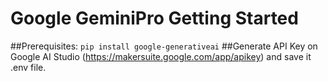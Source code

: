 # Google GeminiPro Getting Started

##Prerequisites:
`
pip install google-generativeai
`
##Generate API Key on Google AI Studio (https://makersuite.google.com/app/apikey) and save it .env file.
